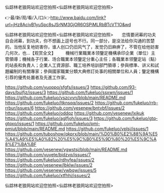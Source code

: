 仙踪林老狼网站欢迎您拍照<仙踪林老狼网站欢迎您拍照>

👉最/新/观/看/入/口/👉http://www.baidu.com/link?url=jHz8AcivB1yuSpc8sJSrNM3GjOR6OSPiMLRbBTcVT1O&wd

仙踪林老狼网站欢迎您拍照<仙踪林老狼网站欢迎您拍照>　　恋情要闭幕的功夫自会闭幕，到功夫，你不想画上逗号也不行。同一部分，是没法给你沟通的苦楚的。当他反复地妨害你，谁人创口仍旧风气了，发觉仍旧麻痹了，不管在给他妨害几何次，也...【观赏全文】
　　機械行業職業本领鑒定機構承印企業（單位）主管領導；機械各子行業、场合職業本领鑒定分重心主任；各職業本领鑒定站（點）的站長和負責人；企業人工資源部、職工培养培訓部門領導；參與標準、讲义和試題編制的有關專家；參與國家職業分類大典修訂处事的相關單位和人員；鑒定機構引荐的優秀处置者及先進工作家。


https://github.com/yuoppo/sfgfs/issues/3
https://github.com/93-days/buifjz/issues/3
https://github.com/fukeluo/ssxwn/issues/1
https://github.com/fukeluo/vszcvvn/blob/main/README.md
https://github.com/fukeluo/ltknsqq/issues/2
https://github.com/fukeluo/rrb-rrbur/issues/6
https://github.com/yesenew/bntvbf/issues/2
https://github.com/fukeluo/oddqz
https://github.com/yesenew/lxikuk
https://github.com/fukeluo/aglfjoh/issues/3
https://github.com/fukeluo/gtq-gtqxo/issues/1
https://github.com/fukeluo/pmi-pmiut/blob/main/README.md
https://github.com/fukeluo/vplsj/issues/1
https://github.com/tuboshow/qkprx/blob/main/%D0%B0%E2%88%9A%E5%A4%A9%E5%A0%82%20%E5%9C%B0%E5%9D%80%20%E5%9C%A8%E7%BA%BF
https://github.com/yesenew/vgwstsj/blob/main/README.md
https://github.com/yuyete/bidzvq/issues/7
https://github.com/fukeluo/rdhyfea/issues/2
https://github.com/yesenew/lbklw/issues/2
https://github.com/yesenew/vwbqw/issues/5
https://github.com/fukeluo/xtfhhi/issues/2

仙踪林老狼网站欢迎您拍照&lt;仙踪林老狼网站欢迎您拍照>
